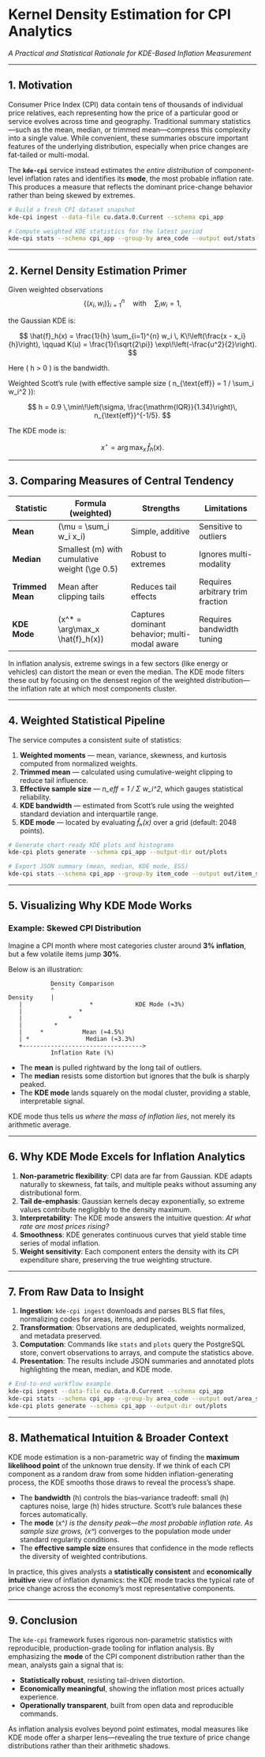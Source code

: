 # Kernel Density Estimation for CPI Analytics

*A Practical and Statistical Rationale for KDE-Based Inflation Measurement*

---

## 1. Motivation

Consumer Price Index (CPI) data contain tens of thousands of individual price relatives, each representing how the price of a particular good or service evolves across time and geography. Traditional summary statistics—such as the mean, median, or trimmed mean—compress this complexity into a single value. While convenient, these summaries obscure important features of the underlying distribution, especially when price changes are fat-tailed or multi-modal.

The **`kde-cpi`** service instead estimates the *entire distribution* of component-level inflation rates and identifies its **mode**, the most probable inflation rate. This produces a measure that reflects the dominant price-change behavior rather than being skewed by extremes.

```bash
# Build a fresh CPI dataset snapshot
kde-cpi ingest --data-file cu.data.0.Current --schema cpi_app

# Compute weighted KDE statistics for the latest period
kde-cpi stats --schema cpi_app --group-by area_code --output out/stats.json
```

---

## 2. Kernel Density Estimation Primer

Given weighted observations
$$
\{(x_i, w_i)\}_{i=1}^n \quad \text{with} \quad \sum_i w_i = 1,
$$

the Gaussian KDE is:

$$
\hat{f}_h(x) = \frac{1}{h} \sum_{i=1}^{n} w_i \, K\!\left(\frac{x - x_i}{h}\right),
\qquad
K(u) = \frac{1}{\sqrt{2\pi}} \exp\!\left(-\frac{u^2}{2}\right).
$$

Here \( h > 0 \) is the bandwidth.

Weighted Scott’s rule (with effective sample size \( n_{\text{eff}} = 1 / \sum_i w_i^2 \)):

$$
h = 0.9 \,\min\!\left(\sigma, \frac{\mathrm{IQR}}{1.34}\right)\, n_{\text{eff}}^{-1/5}.
$$

The KDE mode is:

$$
x^\star = \arg\max_x \, \hat{f}_h(x).
$$

---

## 3. Comparing Measures of Central Tendency

| Statistic        | Formula (weighted)                            | Strengths                                     | Limitations                      |
| ---------------- | --------------------------------------------- | --------------------------------------------- | -------------------------------- |
| **Mean**         | (\mu = \sum_i w_i x_i)                        | Simple, additive                              | Sensitive to outliers            |
| **Median**       | Smallest (m) with cumulative weight (\ge 0.5) | Robust to extremes                            | Ignores multi-modality           |
| **Trimmed Mean** | Mean after clipping tails                     | Reduces tail effects                          | Requires arbitrary trim fraction |
| **KDE Mode**     | (x^* = \arg\max_x \hat{f}_h(x))               | Captures dominant behavior; multi-modal aware | Requires bandwidth tuning        |

In inflation analysis, extreme swings in a few sectors (like energy or vehicles) can distort the mean or even the median. The KDE mode filters these out by focusing on the densest region of the weighted distribution—the inflation rate at which most components cluster.

---

## 4. Weighted Statistical Pipeline

The service computes a consistent suite of statistics:

1. **Weighted moments** — mean, variance, skewness, and kurtosis computed from normalized weights.
2. **Trimmed mean** — calculated using cumulative-weight clipping to reduce tail influence.
3. **Effective sample size** — *n_eff = 1 / Σ w_i^2*, which gauges statistical reliability.
4. **KDE bandwidth** — estimated from Scott’s rule using the weighted standard deviation and interquartile range.
5. **KDE mode** — located by evaluating *f̂ₕ(x)* over a grid (default: 2048 points).

```bash
# Generate chart-ready KDE plots and histograms
kde-cpi plots generate --schema cpi_app --output-dir out/plots

# Export JSON summary (mean, median, KDE mode, ESS)
kde-cpi stats --schema cpi_app --group-by item_code --output out/item_stats.json
```

---

## 5. Visualizing Why KDE Mode Works

### Example: Skewed CPI Distribution

Imagine a CPI month where most categories cluster around **3% inflation**, but a few volatile items jump **30%**.

Below is an illustration:

```
            Density Comparison
            ^
Density     |
   |                   *            KDE Mode (≈3%)
   |                *
   |             *
   |         *
   |     *           Mean (≈4.5%)
   | *                Median (≈3.3%)
   +---------------------------------->
            Inflation Rate (%)
```

* The **mean** is pulled rightward by the long tail of outliers.
* The **median** resists some distortion but ignores that the bulk is sharply peaked.
* The **KDE mode** lands squarely on the modal cluster, providing a stable, interpretable signal.

KDE mode thus tells us *where the mass of inflation lies*, not merely its arithmetic average.

---

## 6. Why KDE Mode Excels for Inflation Analytics

1. **Non-parametric flexibility**: CPI data are far from Gaussian. KDE adapts naturally to skewness, fat tails, and multiple peaks without assuming any distributional form.
2. **Tail de-emphasis**: Gaussian kernels decay exponentially, so extreme values contribute negligibly to the density maximum.
3. **Interpretability**: The KDE mode answers the intuitive question: *At what rate are most prices rising?*
4. **Smoothness**: KDE generates continuous curves that yield stable time series of modal inflation.
5. **Weight sensitivity**: Each component enters the density with its CPI expenditure share, preserving the true weighting structure.

---

## 7. From Raw Data to Insight

1. **Ingestion**: `kde-cpi ingest` downloads and parses BLS flat files, normalizing codes for areas, items, and periods.
2. **Transformation**: Observations are deduplicated, weights normalized, and metadata preserved.
3. **Computation**: Commands like `stats` and `plots` query the PostgreSQL store, convert observations to arrays, and compute the statistics above.
4. **Presentation**: The results include JSON summaries and annotated plots highlighting the mean, median, and KDE mode.

```bash
# End-to-end workflow example
kde-cpi ingest --data-file cu.data.0.Current --schema cpi_app
kde-cpi stats --schema cpi_app --group-by area_code --output out/area_stats.json
kde-cpi plots generate --schema cpi_app --output-dir out/plots
```

---

## 8. Mathematical Intuition & Broader Context

KDE mode estimation is a non-parametric way of finding the **maximum likelihood point** of the unknown true density. If we think of each CPI component as a random draw from some hidden inflation-generating process, the KDE smooths those draws to reveal the process’s shape.

* The **bandwidth** (h) controls the bias–variance tradeoff: small (h) captures noise, large (h) hides structure.  Scott’s rule balances these forces automatically.
* The **mode** (x^*) is the density peak—the most probable inflation rate.  As sample size grows, (x^*) converges to the population mode under standard regularity conditions.
* The **effective sample size** ensures that confidence in the mode reflects the diversity of weighted contributions.

In practice, this gives analysts a **statistically consistent** and **economically intuitive** view of inflation dynamics: the KDE mode tracks the typical rate of price change across the economy’s most representative components.

---

## 9. Conclusion

The `kde-cpi` framework fuses rigorous non-parametric statistics with reproducible, production-grade tooling for inflation analysis. By emphasizing the **mode** of the CPI component distribution rather than the mean, analysts gain a signal that is:

* **Statistically robust**, resisting tail-driven distortion.
* **Economically meaningful**, showing the inflation most prices actually experience.
* **Operationally transparent**, built from open data and reproducible commands.

As inflation analysis evolves beyond point estimates, modal measures like KDE mode offer a sharper lens—revealing the true texture of price change distributions rather than their arithmetic shadows.
